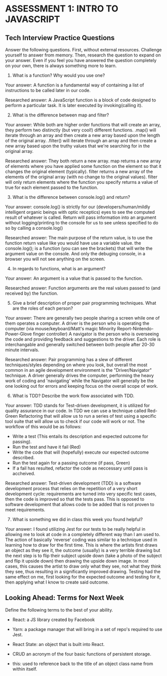 # ASSESSMENT 1: INTRO TO JAVASCRIPT
## Tech Interview Practice Questions

Answer the following questions. First, without external resources. Challenge yourself to answer from memory. Then, research the question to expand on your answer. Even if you feel you have answered the question completely on your own, there is always something more to learn.   

1. What is a function? Why would you use one?

  Your answer: 
  A function is a fundamental way of containing a list of instructions to be called later in our code. 

  Researched answer:
  A JavaScript function is a block of code designed to perform a particular task. It is later executed by invoking(calling it).

2. What is the difference between map and filter?

  Your answer: 
  While both are higher order functions that will create an array, they perform two distinctly (but very cool!) different functions. 
  .map() will iterate through an array and then create a new array based upon the length of the original array. 
  .filter() will iterate through an array and then create a new array based upon the truthy values that we're searching for in the original array. 

  Researched answer:
  They both return a new array. 
  map returns a new array of elements where you have applied some function on the element so that it changes the original element (typically).
  filter returns a new array of the elements of the original array (with no change to the original values). 
  filter will only return elements where the function you specify returns a value of true for each element passed to the function.


3. What is the difference between console.log() and return?

  Your answer:
  console.log() is strictly for our (developers/human/mildly intelligent organic beings with optic receptics) eyes to see the computed result of whatever is called.
  Return will pass information into an argument without logging/printing to the console for us to see unless specified to do so by calling a console.log()

  Researched answer:
  The main purpose of the return value, is to use the function return value like you would have use a variable value.
  the console.log(); is a function (you can see the brackets) that will write the argument value on the console. 
  And only the debuging console, in a browser you will not see anything on the screen.


4. In regards to functions, what is an argument?

  Your answer: 
  An argument is a value that is passed to the function. 

  Researched answer:
  Function arguments are the real values passed to (and received by) the function.
  

5. Give a brief description of proper pair programming techniques. What are the roles of each person?

  Your answer:
  There are generally two people sharing a screen while one of them operates a computer. 
  A driver is the person who is operating the computer (via mouse/keyboard/Matt's magic Minority Report-Nintendo-Power-Glove finger controller)
  A navigator is the person who is overseeing the code and providing feedback and suggestions to the driver. 
  Each role is interchangable and generally switched between both people after 20-30 minute intervals. 

  Researched answer:
  Pair programming has a slew of different techniques/styles depending on where you look, but overall the most common in an agile development environment is the "Driver/Navigator" technique.
  A driver generally drives the computer, performing the heavy work of coding and 'navigating' while the Navigator will generally be the one looking out for errors and keeping focus on the overall scope of work.


6. What is TDD? Describe the work flow associated with TDD.

  Your answer:
  TDD stands for Test-driven development, it is utilized for quality assurance in our code. 
  In TDD we can use a technique called Red-Green Refactoring that will allow us to run a series of test using a specific tool suite that will allow us to check if our code will work or not.
  The workflow of this would be as follows:
  - Write a test (This entails its description and expected outcome for passing).
  - Run the test and have it fail (Red)
  - Write the code that will (hopefully) execute our expected outcome described.
  - Run the test again for a passing outcome (if pass, Green)
  - If a fail has resulted, refactor the code as neccessary until pass is accheived. 

  Researched answer:
  Test-driven development (TDD) is a software development process that relies on the repetition of a very short development cycle: requirements are turned into very specific test cases, then the code is improved so that the tests pass. 
  This is opposed to software development that allows code to be added that is not proven to meet requirements.


7. What is something we did in class this week you found helpful?  

  Your answer: 
  I found utilizing Jest for our tests to be really helpful in allowing me to look at code in a completely different way than I am used to. 
  The action of basically 'reverse' coding was similar to a technique used in learning how to draw for the first time. 
  This is where the artists first draws an object as they see it, the outcome (usually) is a very terrible drawing but the next step is to flip their subject upside down (take a photo of the subject and flip it upside down) then drawing the upside down image. 
  In most cases, this causes the artist to draw only what they see, not what they think they see, thus resulting in a significantly improved drawing. 
  Testing had the same effect on me, first looking for the expected outcome and testing for it, then applying what I know to create said outcome. 



## Looking Ahead: Terms for Next Week

Define the following terms to the best of your ability.

- React: a JS library created by Facebook

- Yarn: a package manager that will bring in a set of repo's required to use Jest. 

- React State: an object that is built into React. 

- CRUD an acronym of the four basic functions of persistent storage. 

- this: used to reference back to the title of an object class name from within itself. 
